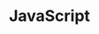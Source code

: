 ---
title: "JavaScript"
permalink: /categories/JavaScript/
layout: caregory
author_profile: true
taxonomy: JavaScript
---